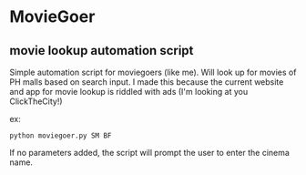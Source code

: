 # MovieGoer 
## movie lookup automation script

Simple automation script for moviegoers (like me).
Will look up for movies of PH malls based on search input. I made this because the current website and app for movie lookup is riddled with ads (I'm looking at you ClickTheCity!)

ex: 
```
python moviegoer.py SM BF
```

If no parameters added, the script will prompt the user to enter the cinema name. 
